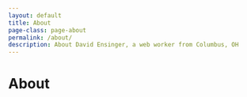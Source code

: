 ```yaml
---
layout: default
title: About
page-class: page-about
permalink: /about/
description: About David Ensinger, a web worker from Columbus, OH
---
```


# About